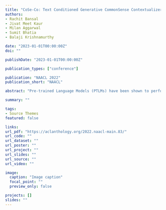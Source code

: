 ```yaml
---
title: "CoSe-Co: Text Conditioned Generative CommonSense Contextualizer"
authors:
- Rachit Bansal
- Jivat Meet Kaur
- Milan Aggarwal
- Sumit Bhatia
- Balaji Krishnamurthy

date: "2023-01-01T00:00:00Z"
doi: ""

publishDate: "2023-01-01T00:00:00Z"

publication_types: ["conference"]

publication: "NAACL 2022"
publication_short: "NAACL"

abstract: "Pre-trained Language Models (PTLMs) have been shown to perform well on natural language tasks. Many prior works have leveraged structured commonsense present in the form of entities linked through labeled relations in Knowledge Graphs (KGs) to assist PTLMs. Retrieval approaches use KG as a separate static module which limits coverage since KGs contain finite knowledge. Generative methods train PTLMs on KG triples to improve the scale at which knowledge can be obtained. However, training on symbolic KG entities limits their applicability in tasks involving natural language text where they ignore overall context. To mitigate this, we propose a CommonSense Contextualizer (CoSe-Co) conditioned on sentences as input to make it generically usable in tasks for generating knowledge relevant to the overall context of input text. To train CoSe-Co, we propose a novel dataset comprising of sentence and commonsense knowledge pairs. The knowledge inferred by CoSe-Co is diverse and contain novel entities not present in the underlying KG. We augment generated knowledge in Multi-Choice QA and Open-ended CommonSense Reasoning tasks leading to improvements over current best methods on CSQA, ARC, QASC and OBQA datasets. We also demonstrate its applicability in improving performance of a baseline model for paraphrase generation task."

summary: ""

tags:
- Source Themes
featured: false

links:
url_pdf: "https://aclanthology.org/2022.naacl-main.83/"
url_code: ""
url_dataset: ""
url_poster: ""
url_project: ""
url_slides: ""
url_source: ""
url_video: ""

image:
  caption: "Image caption"
  focal_point: ""
  preview_only: false

projects: []
slides: ""
---
```

